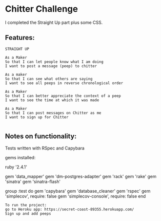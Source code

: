 Chitter Challenge
=================

I completed the Straight Up part plus some CSS.

Features:
-------

```
STRAIGHT UP

As a Maker
So that I can let people know what I am doing  
I want to post a message (peep) to chitter

As a maker
So that I can see what others are saying  
I want to see all peeps in reverse chronological order

As a Maker
So that I can better appreciate the context of a peep
I want to see the time at which it was made

As a Maker
So that I can post messages on Chitter as me
I want to sign up for Chitter


```

Notes on functionality:
------
Tests written with RSpec and Capybara

gems installed:

ruby '2.4.1'

gem 'data_mapper'
gem 'dm-postgres-adapter'
gem 'rack'
gem 'rake'
gem 'sinatra'
gem 'sinatra-flash'

group :test do
  gem 'capybara'
  gem 'database_cleaner'
  gem 'rspec'
  gem 'simplecov', require: false
  gem 'simplecov-console', require: false
end

```
To run the project:
go to Heroku app: https://secret-coast-89355.herokuapp.com/
Sign up and add peeps

```
